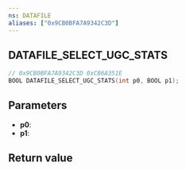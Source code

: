 ```yaml
---
ns: DATAFILE
aliases: ["0x9CB0BFA7A9342C3D"]
---
```

## DATAFILE_SELECT_UGC_STATS

```c
// 0x9CB0BFA7A9342C3D 0xCB6A351E
BOOL DATAFILE_SELECT_UGC_STATS(int p0, BOOL p1);
```

## Parameters
* **p0**: 
* **p1**: 

## Return value
